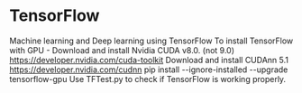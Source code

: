 # TensorFlow
Machine learning and Deep learning using TensorFlow
To install TensorFlow with GPU - 
Download and install Nvidia CUDA v8.0. (not 9.0) https://developer.nvidia.com/cuda-toolkit
Download and install CUDAnn 5.1 https://developer.nvidia.com/cudnn
pip install --ignore-installed --upgrade tensorflow-gpu 
Use TFTest.py to check if TensorFlow is working properly.
